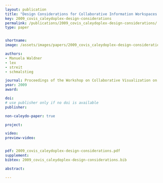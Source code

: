 ```yaml
---
layout: publication
title: "Design Considerations for Collaborative Information Workspaces in Multi-Display Environments"
key: 2009_covis_caleydoplex-design-considerations
permalink: /publications/2009_covis_caleydoplex-design-considerations/
type: paper


shortname:
image: /assets/images/papers/2009_covis_caleydoplex-design-considerations.png

authors:
- Manuela Waldner
- lex
- streit
- schmalstieg

journal: Proceedings of the Workshop on Collaborative Visualization on Interactive Surfaces (CoVIS '09), in conjunction with VisWeek, ISSN 1862-5207, pp. 36-39
year: 2009
award: 

doi: 
# use publisher only if no doi is available
publisher: 

non-caleydo-paper: true

project:

video:
preview-video:


pdf: 2009_covis_caleydoplex-design-considerations.pdf
supplement:
bibtex: 2009_covis_caleydoplex-design-considerations.bib

abstract: 

---
```



